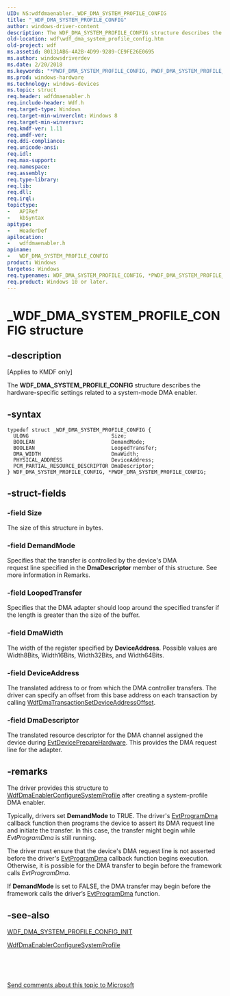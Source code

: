 ```yaml
---
UID: NS:wdfdmaenabler._WDF_DMA_SYSTEM_PROFILE_CONFIG
title: "_WDF_DMA_SYSTEM_PROFILE_CONFIG"
author: windows-driver-content
description: The WDF_DMA_SYSTEM_PROFILE_CONFIG structure describes the hardware-specific settings related to a system-mode DMA enabler.
old-location: wdf\wdf_dma_system_profile_config.htm
old-project: wdf
ms.assetid: 80131AB6-4A2B-4D99-9289-CE9FE26E0695
ms.author: windowsdriverdev
ms.date: 2/20/2018
ms.keywords: "*PWDF_DMA_SYSTEM_PROFILE_CONFIG, PWDF_DMA_SYSTEM_PROFILE_CONFIG, PWDF_DMA_SYSTEM_PROFILE_CONFIG structure pointer, WDF_DMA_SYSTEM_PROFILE_CONFIG, WDF_DMA_SYSTEM_PROFILE_CONFIG structure, _WDF_DMA_SYSTEM_PROFILE_CONFIG, kmdf.wdf_dma_system_profile_config, wdf.wdf_dma_system_profile_config, wdfdmaenabler/PWDF_DMA_SYSTEM_PROFILE_CONFIG, wdfdmaenabler/WDF_DMA_SYSTEM_PROFILE_CONFIG"
ms.prod: windows-hardware
ms.technology: windows-devices
ms.topic: struct
req.header: wdfdmaenabler.h
req.include-header: Wdf.h
req.target-type: Windows
req.target-min-winverclnt: Windows 8
req.target-min-winversvr: 
req.kmdf-ver: 1.11
req.umdf-ver: 
req.ddi-compliance: 
req.unicode-ansi: 
req.idl: 
req.max-support: 
req.namespace: 
req.assembly: 
req.type-library: 
req.lib: 
req.dll: 
req.irql: 
topictype:
-	APIRef
-	kbSyntax
apitype:
-	HeaderDef
apilocation:
-	wdfdmaenabler.h
apiname:
-	WDF_DMA_SYSTEM_PROFILE_CONFIG
product: Windows
targetos: Windows
req.typenames: WDF_DMA_SYSTEM_PROFILE_CONFIG, *PWDF_DMA_SYSTEM_PROFILE_CONFIG
req.product: Windows 10 or later.
---
```


# _WDF_DMA_SYSTEM_PROFILE_CONFIG structure


## -description


<p class="CCE_Message">[Applies to KMDF only]

The <b>WDF_DMA_SYSTEM_PROFILE_CONFIG</b> structure describes the hardware-specific settings related to a system-mode DMA enabler.


## -syntax


````
typedef struct _WDF_DMA_SYSTEM_PROFILE_CONFIG {
  ULONG                           Size;
  BOOLEAN                         DemandMode;
  BOOLEAN                         LoopedTransfer;
  DMA_WIDTH                       DmaWidth;
  PHYSICAL_ADDRESS                DeviceAddress;
  PCM_PARTIAL_RESOURCE_DESCRIPTOR DmaDescriptor;
} WDF_DMA_SYSTEM_PROFILE_CONFIG, *PWDF_DMA_SYSTEM_PROFILE_CONFIG;
````


## -struct-fields




### -field Size

The size of this structure in bytes.


### -field DemandMode

Specifies that the transfer is controlled by the device's DMA  
      request line specified in the <b>DmaDescriptor</b> member of this structure. See more information in Remarks.


### -field LoopedTransfer

Specifies that the DMA adapter should loop around the specified transfer if the length is greater than the size of the buffer.


### -field DmaWidth

The width of the register specified by <b>DeviceAddress</b>. Possible values are Width8Bits, Width16Bits, Width32Bits, and Width64Bits.


### -field DeviceAddress

The translated address to or from which the DMA controller transfers. The driver can specify an offset from this base address on each transaction by calling <a href="..\wdfdmatransaction\nf-wdfdmatransaction-wdfdmatransactionsetdeviceaddressoffset.md">WdfDmaTransactionSetDeviceAddressOffset</a>.


### -field DmaDescriptor

The translated resource descriptor for the DMA channel assigned 
      the device during <a href="..\wdfdevice\nc-wdfdevice-evt_wdf_device_prepare_hardware.md">EvtDevicePrepareHardware</a>. This provides the DMA request line for the adapter.


## -remarks



The driver provides this structure to <a href="..\wdfdmaenabler\nf-wdfdmaenabler-wdfdmaenablerconfiguresystemprofile.md">WdfDmaEnablerConfigureSystemProfile</a> after creating a system-profile DMA enabler.

Typically, drivers set <b>DemandMode</b> to TRUE.   The driver's <a href="https://msdn.microsoft.com/c01b94b2-aabf-47dd-952a-06e481579614">EvtProgramDma</a> callback function then programs the device to assert its DMA request line and initiate the transfer.  In this case, the transfer might begin while <i>EvtProgramDma</i> is still running.

The driver must ensure that the device's DMA request line is not asserted before the driver's <a href="https://msdn.microsoft.com/c01b94b2-aabf-47dd-952a-06e481579614">EvtProgramDma</a> callback function begins execution. Otherwise, it is possible for the DMA transfer to begin before the framework calls <i>EvtProgramDma</i>.


If <b>DemandMode</b> is set to FALSE, the DMA transfer may begin before the framework calls the driver’s <a href="https://msdn.microsoft.com/c01b94b2-aabf-47dd-952a-06e481579614">EvtProgramDma</a> function. 




## -see-also

<a href="..\wdfdmaenabler\nf-wdfdmaenabler-wdf_dma_system_profile_config_init.md">WDF_DMA_SYSTEM_PROFILE_CONFIG_INIT</a>



<a href="..\wdfdmaenabler\nf-wdfdmaenabler-wdfdmaenablerconfiguresystemprofile.md">WdfDmaEnablerConfigureSystemProfile</a>



 

 

<a href="mailto:wsddocfb@microsoft.com?subject=Documentation%20feedback [wdf\wdf]:%20WDF_DMA_SYSTEM_PROFILE_CONFIG structure%20 RELEASE:%20(2/20/2018)&amp;body=%0A%0APRIVACY STATEMENT%0A%0AWe use your feedback to improve the documentation. We don't use your email address for any other purpose, and we'll remove your email address from our system after the issue that you're reporting is fixed. While we're working to fix this issue, we might send you an email message to ask for more info. Later, we might also send you an email message to let you know that we've addressed your feedback.%0A%0AFor more info about Microsoft's privacy policy, see http://privacy.microsoft.com/en-us/default.aspx." title="Send comments about this topic to Microsoft">Send comments about this topic to Microsoft</a>

